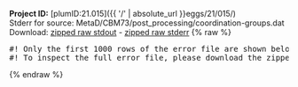 **Project ID:** [plumID:21.015]({{ '/' | absolute_url }}eggs/21/015/)  
Stderr for source:  MetaD/CBM73/post_processing/coordination-groups.dat   
Download: [zipped raw stdout](coordination-groups.dat.plumed_master.stdout.txt.zip) - [zipped raw stderr](coordination-groups.dat.plumed_master.stderr.txt.zip) 
{% raw %}
<pre>
#! Only the first 1000 rows of the error file are shown below
#! To inspect the full error file, please download the zipped raw stderr file above
</pre>
{% endraw %}
